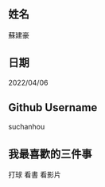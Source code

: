 
姓名
----
蘇建豪

日期
----
2022/04/06

Github Username
---------------
suchanhou

我最喜歡的三件事
---------------
打球 看書 看影片
